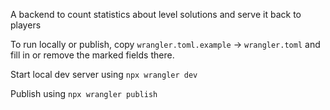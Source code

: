 A backend to count statistics about level solutions and serve it back to players

To run locally or publish, copy `wrangler.toml.example` -> `wrangler.toml` and fill in or remove the marked fields there.

Start local dev server using `npx wrangler dev`

Publish using `npx wrangler publish`